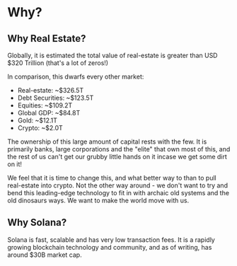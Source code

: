 # Why?

## Why Real Estate?
Globally, it is estimated the total value of real-estate is greater than USD $320 Trillion (that's a lot of zeros!)

In comparison, this dwarfs every other market:

* Real-estate: ~$326.5T
* Debt Securities: ~$123.5T
* Equities: ~$109.2T
* Global GDP: ~$84.8T
* Gold: ~$12.1T
* Crypto: ~$2.0T

The ownership of this large amount of capital rests with the few. It is primarily banks, large corporations and the "elite" that own most of this, and the rest of us can't get our grubby little hands on it incase we get some dirt on it!

We feel that it is time to change this, and what better way to than to pull real-estate into crypto. Not the other way around - we don't want to try and bend this leading-edge technology to fit in with archaic old systems and the old dinosaurs ways. We want to make the world move with us.

## Why Solana?
Solana is fast, scalable and has very low transaction fees. It is a rapidly growing blockchain technology and community, and as of writing, has around $30B market cap.